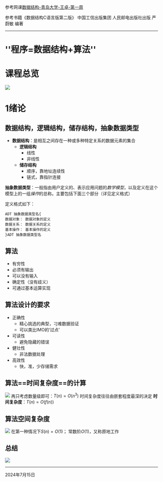 
参考网课[数据结构-青岛大学-王卓-第一周](https://www.bilibili.com/video/BV1nJ411V7bd/?spm_id_from=333.337.search-card.all.click)

参考书籍《数据结构C语言版第二版》 中国工信出版集团 人民邮电出版社出版 严蔚敏 编著

---
# ''程序=数据结构+算法''

# 课程总览
![](image-20240715104941446.png)

# 1绪论

## 数据结构，逻辑结构，储存结构，抽象数据类型
* **数据结构**：是相互之间存在一种或多种特定关系的数据元素的集合
	* **逻辑结构**
		* 线性
		* 非线性
	* **储存结构**
		* 顺序，靠地址连续性
		* 链式，靠指针连接

**抽象数据类型**：一般指由用户定义的、表示应用问题的*数学模型*，以及定义在这个模型上的一组*操作*的总称。主要包括下面三个部分（详见定义格式）

定义格式如下：
```
ADT 抽象数据类型名{
数据对象： 数据对象的定义
数据关系： 数据关系的定义
基本操作： 基本操作的定义
}ADT 抽象数据类型名
```
## 算法
* 有穷性
* 必须有输出
* 可以没有输入
* 确定性（没有歧义）
* 可通过基本运算实现
## 算法设计的要求
* 正确性
	* 精心挑选的典型，刁难数据验证
	* 可以类比IMO的‘过点’
* 可读性
	* 避免隐藏的错误
* 健壮性
	* 非法数据处理
* 高效性
	* 快，准，少存储需求

## 算法==时间复杂度==的计算
![](image-20240715111914143.png)
再只考虑数量级即可：$T(n)=O(n^3)$
时间复杂度往往由嵌套程度最深的决定
**时间复杂度**：$T(n)=O(f(n))$

## 算法空间复杂度
![](image-20240715123621993.png)
在第一种情况下$S(n)=O(1)$；
常数阶$O(1)$，又称原地工作

## 总结
![](image-20240715110528339.png)

---
2024年7月15日



